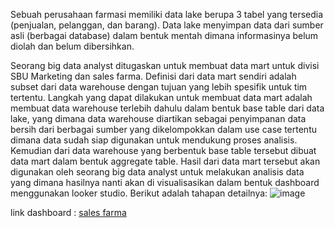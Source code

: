 Sebuah perusahaan farmasi memiliki data lake berupa 3 tabel yang tersedia (penjualan, pelanggan, dan barang). Data lake menyimpan data dari sumber asli (berbagai database) dalam bentuk mentah dimana informasinya belum diolah dan belum dibersihkan.

Seorang big data analyst ditugaskan untuk membuat data mart untuk divisi SBU Marketing dan sales farma. Definisi dari data mart sendiri adalah subset dari data warehouse dengan tujuan yang lebih spesifik untuk tim tertentu. Langkah yang dapat dilakukan untuk membuat data mart adalah membuat data warehouse terlebih dahulu dalam bentuk base table dari data lake, yang dimana data warehouse diartikan sebagai penyimpanan data bersih dari berbagai sumber yang dikelompokkan dalam use case tertentu dimana data sudah siap digunakan untuk mendukung proses analisis. Kemudian dari data warehouse yang berbentuk base table tersebut dibuat data mart dalam bentuk aggregate table. Hasil dari data mart tersebut akan digunakan oleh seorang big data analyst untuk melakukan analisis data yang dimana hasilnya nanti akan di visualisasikan dalam bentuk dashboard menggunakan looker studio. Berikut adalah tahapan detailnya: 
![image](https://user-images.githubusercontent.com/111348675/215492676-65e819ce-b43f-443b-9120-ad49f8645b2e.png)

link dashboard : [sales farma](https://lookerstudio.google.com/u/0/reporting/4579e80e-e613-4e7e-8f16-2b8ac780589c/page/OIkDD)
